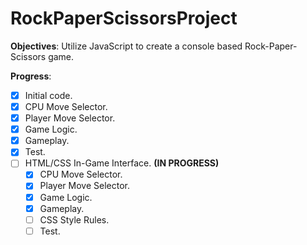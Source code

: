 # RockPaperScissorsProject
**Objectives**: Utilize JavaScript to create a console based Rock-Paper-Scissors game.

**Progress**:
- [x] Initial code.
- [x] CPU Move Selector.
- [x] Player Move Selector.
- [x] Game Logic.
- [x] Gameplay.
- [x] Test.
- [ ] HTML/CSS In-Game Interface. **(IN PROGRESS)**
  - [x] CPU Move Selector.
  - [x] Player Move Selector.
  - [x] Game Logic.
  - [x] Gameplay.
  - [ ] CSS Style Rules.
  - [ ] Test.
